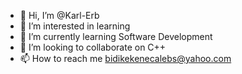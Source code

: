 - 👋 Hi, I’m @Karl-Erb
- 👀 I’m interested in learning
- 🌱 I’m currently learning Software Development
- 💞️ I’m looking to collaborate on C++
- 📫 How to reach me bidikekenecalebs@yahoo.com

<!---
Karl-Erb/Karl-Erb is a ✨ special ✨ repository because its `README.md` (this file) appears on your GitHub profile.
You can click the Preview link to take a look at your changes.
--->
